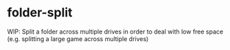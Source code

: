 # folder-split
WIP: Split a folder across multiple drives in order to deal with low free space (e.g. splitting a large game across multiple drives)

